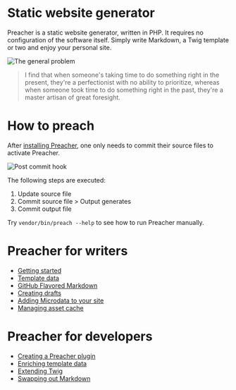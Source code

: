# Static website generator

Preacher is a static website generator, written in PHP.
It requires no configuration of the software itself. Simply write Markdown,
a Twig template or two and enjoy your personal site.

![The general problem](https://imgs.xkcd.com/comics/the_general_problem.png)

> I find that when someone's taking time to do something right in the present, they're a perfectionist with no ability to prioritize, whereas when someone took time to do something right in the past, they're a master artisan of great foresight.

# How to preach

After [installing Preacher](README.html), one only needs to commit their source
files to activate Preacher.

![Post commit hook](https://zeroconfig.github.io/Preacher/img/post-commit.png)

The following steps are executed:

1. Update source file
2. Commit source file > Output generates
3. Commit output file

Try `vendor/bin/preach --help` to see how to run Preacher manually.

# Preacher for writers

* [Getting started](README.html)
* [Template data](recipes/template-data.html)
* [GitHub Flavored Markdown](recipes/github-flavored-markdown.html)
* [Creating drafts](recipes/draft.html)
* [Adding Microdata to your site](recipes/microdata.html)
* [Managing asset cache](recipes/asset-cache.html)

# Preacher for developers

* [Creating a Preacher plugin](recipes/custom-plugins.html)
* [Enriching template data](recipes/data-enricher.html)
* [Extending Twig](recipes/extending-twig.html)
* [Swapping out Markdown](recipes/custom-source-reader.html)
